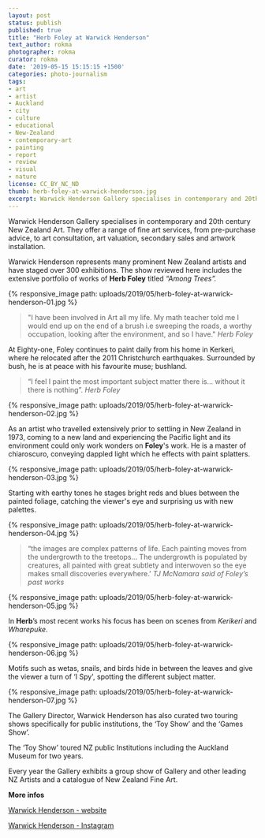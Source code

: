 ```yaml
---
layout: post
status: publish
published: true
title: "Herb Foley at Warwick Henderson"
text_author: rokma
photographer: rokma
curator: rokma
date: '2019-05-15 15:15:15 +1500'
categories: photo-journalism
tags:
- art   
- artist
- Auckland
- city
- culture
- educational
- New-Zealand
- contemporary-art
- painting
- report
- review
- visual
- nature
license: CC_BY_NC_ND
thumb: herb-foley-at-warwick-henderson.jpg
excerpt: Warwick Henderson Gallery specialises in contemporary and 20th century New Zealand Art. They represent many prominent New Zealand artists and have staged over 300 exhibitions. The exhibition reviewed here includes the extensive portfolio of works of  Herb Foley, Among Trees.
---
```


Warwick Henderson Gallery specialises in contemporary and 20th century New Zealand Art. They offer a range of fine art services, from pre-purchase advice, to art consultation, art valuation, secondary sales and artwork installation.

Warwick Henderson represents many prominent New Zealand artists and have staged over 300 exhibitions. The show reviewed here includes the extensive portfolio of works of **Herb Foley** titled _“Among Trees”._

{% responsive_image path: uploads/2019/05/herb-foley-at-warwick-henderson-01.jpg %}

>"I have been involved in Art all my life. My math teacher told me I would end up on the end of a brush i.e sweeping the roads, a worthy occupation, looking after the environment, and so I have." _Herb Foley_

At Eighty-one, Foley continues to paint daily from his home in Kerkeri, where he relocated after the 2011 Christchurch earthquakes. Surrounded by bush, he is at peace with his favourite muse; bushland.

>“I feel I paint the most important subject matter there is… without it there is nothing”. _Herb Foley_

{% responsive_image path: uploads/2019/05/herb-foley-at-warwick-henderson-02.jpg %}

As an artist who travelled extensively prior to settling in New Zealand in 1973, coming to a new land and experiencing the Pacific light and its environment could only work wonders on **Foley**'s work. He is a master of chiaroscuro, conveying dappled light which he effects with paint splatters.

{% responsive_image path: uploads/2019/05/herb-foley-at-warwick-henderson-03.jpg %}

Starting with earthy tones he stages bright reds and blues between the painted foliage, catching the viewer's eye and surprising us with new palettes.

{% responsive_image path: uploads/2019/05/herb-foley-at-warwick-henderson-04.jpg %}

>“the images are complex patterns of life. Each painting moves from the undergrowth to the treetops... The undergrowth is populated by creatures, all painted with great subtlety and interwoven so the eye makes small discoveries everywhere.’ _TJ McNamara said of Foley’s past works_

{% responsive_image path: uploads/2019/05/herb-foley-at-warwick-henderson-05.jpg %}

In **Herb**’s most recent works his focus has been on scenes from _Kerikeri_ and _Wharepuke_.

{% responsive_image path: uploads/2019/05/herb-foley-at-warwick-henderson-06.jpg %}

Motifs such as wetas, snails, and birds hide in between the leaves and give the viewer a turn of ‘I Spy', spotting the different subject matter.

{% responsive_image path: uploads/2019/05/herb-foley-at-warwick-henderson-07.jpg %}


The Gallery Director, Warwick Henderson has also curated two touring shows specifically for public institutions, the ‘Toy Show’ and the ‘Games Show’.

The ‘Toy Show’ toured NZ public Institutions including the Auckland Museum for two years.

Every year the Gallery exhibits a group show of Gallery and other leading NZ Artists and a catalogue of New Zealand Fine Art.

**More infos**

[Warwick Henderson - website](http://www.warwickhenderson.co.nz/herb-foley--among-trees--2019.html)

[Warwick Henderson - Instagram](https://www.instagram.com/warwickhendersongallery/)
